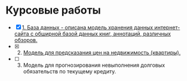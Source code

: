 # Курсовые работы 

- [x] [1. База данных - описана модель хранения данных интернет-сайта с обширной базой данных книг, аннотаций, различных обзоров.](https://github.com/Christina-Y1/Geekbrains_Courseworks/blob/master/SQL%20-%20Data%20storage%20model%20Goodreads/Coursework%20Goodreads.sql)
- [x] 2. [Модель для предсказания цен на недвижимость (квартиры).](https://github.com/Christina-Y1/Geekbrains_Courseworks/blob/master/Python%20for%20DS%20-%20House%20prices/Christina.Yarochkina_solution.ipynb)
- [ ] 3. Модель для прогнозирования невыполнения долговых обязательств по текущему кредиту. 
